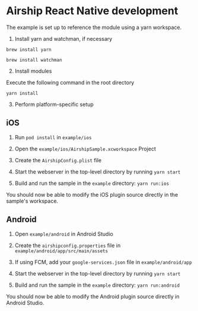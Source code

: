 # Airship React Native development

The example is set up to reference the module using a yarn workspace.

1) Install yarn and watchman, if necessary

```
brew install yarn
```

```
brew install watchman
```

2) Install modules

Execute the following command in the root directory

```
yarn install
```

3) Perform platform-specific setup

## iOS

1) Run `pod install` in `example/ios`

2) Open the `example/ios/AirshipSample.xcworkspace` Project

3) Create the `AirshipConfig.plist` file

4) Start the webserver in the top-level directory by running `yarn start`

5) Build and run the sample in the `example` directory: `yarn run:ios`

You should now be able to modify the iOS plugin source
directly in the sample's workspace.

## Android

1) Open `example/android` in Android Studio

2) Create the `airshipconfig.properties` file in `example/android/app/src/main/assets`

3) If using FCM, add your `google-services.json` file in `example/android/app`

4) Start the webserver in the top-level directory by running `yarn start`

5) Build and run the sample in the `example` directory: `yarn run:android`

You should now be able to modify the Android plugin source directly in Android Studio.


